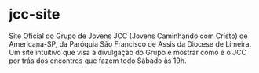 # jcc-site
Site Oficial do Grupo de Jovens JCC (Jovens Caminhando com Cristo) de Americana-SP, da Paróquia São Francisco de Assis da Diocese de Limeira. Um site intuitivo que visa a divulgação do Grupo e mostrar como é o JCC por trás dos encontros que fazem todo Sábado às 19h.
